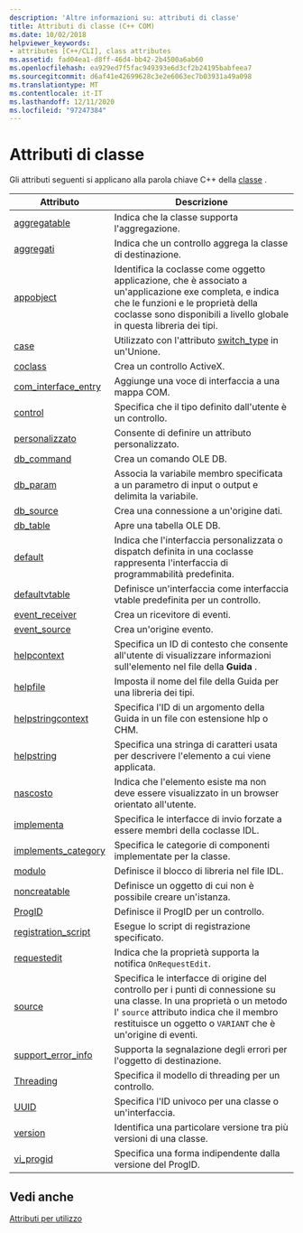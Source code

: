```yaml
---
description: 'Altre informazioni su: attributi di classe'
title: Attributi di classe (C++ COM)
ms.date: 10/02/2018
helpviewer_keywords:
- attributes [C++/CLI], class attributes
ms.assetid: fad04ea1-d8ff-46d4-bb42-2b4500a6ab60
ms.openlocfilehash: ea929ed7f5fac949393e6d3cf2b24195babfeea7
ms.sourcegitcommit: d6af41e42699628c3e2e6063ec7b03931a49a098
ms.translationtype: MT
ms.contentlocale: it-IT
ms.lasthandoff: 12/11/2020
ms.locfileid: "97247384"
---
```

# <a name="class-attributes"></a>Attributi di classe

Gli attributi seguenti si applicano alla parola chiave C++ della [classe](../../cpp/class-cpp.md) .

|Attributo|Descrizione|
|---------------|-----------------|
|[aggregatable](aggregatable.md)|Indica che la classe supporta l'aggregazione.|
|[aggregati](aggregates.md)|Indica che un controllo aggrega la classe di destinazione.|
|[appobject](appobject.md)|Identifica la coclasse come oggetto applicazione, che è associato a un'applicazione exe completa, e indica che le funzioni e le proprietà della coclasse sono disponibili a livello globale in questa libreria dei tipi.|
|[case](case-cpp.md)|Utilizzato con l'attributo [switch_type](switch-type.md) in un'Unione.|
|[coclass](coclass.md)|Crea un controllo ActiveX.|
|[com_interface_entry](com-interface-entry-cpp.md)|Aggiunge una voce di interfaccia a una mappa COM.|
|[control](control.md)|Specifica che il tipo definito dall'utente è un controllo.|
|[personalizzato](custom-cpp.md)|Consente di definire un attributo personalizzato.|
|[db_command](db-command.md)|Crea un comando OLE DB.|
|[db_param](db-param.md)|Associa la variabile membro specificata a un parametro di input o output e delimita la variabile.|
|[db_source](db-source.md)|Crea una connessione a un'origine dati.|
|[db_table](db-table.md)|Apre una tabella OLE DB.|
|[default](default-cpp.md)|Indica che l'interfaccia personalizzata o dispatch definita in una coclasse rappresenta l'interfaccia di programmabilità predefinita.|
|[defaultvtable](defaultvtable.md)|Definisce un'interfaccia come interfaccia vtable predefinita per un controllo.|
|[event_receiver](event-receiver.md)|Crea un ricevitore di eventi.|
|[event_source](event-source.md)|Crea un'origine evento.|
|[helpcontext](helpcontext.md)|Specifica un ID di contesto che consente all'utente di visualizzare informazioni sull'elemento nel file della **Guida** .|
|[helpfile](helpfile.md)|Imposta il nome del file della Guida per una libreria dei tipi.|
|[helpstringcontext](helpstringcontext.md)|Specifica l'ID di un argomento della Guida in un file con estensione hlp o CHM.|
|[helpstring](helpstring.md)|Specifica una stringa di caratteri usata per descrivere l'elemento a cui viene applicata.|
|[nascosto](hidden.md)|Indica che l'elemento esiste ma non deve essere visualizzato in un browser orientato all'utente.|
|[implementa](implements-cpp.md)|Specifica le interfacce di invio forzate a essere membri della coclasse IDL.|
|[implements_category](implements-category.md)|Specifica le categorie di componenti implementate per la classe.|
|[modulo](module-cpp.md)|Definisce il blocco di libreria nel file IDL.|
|[noncreatable](noncreatable.md)|Definisce un oggetto di cui non è possibile creare un'istanza.|
|[ProgID](progid.md)|Definisce il ProgID per un controllo.|
|[registration_script](registration-script.md)|Esegue lo script di registrazione specificato.|
|[requestedit](requestedit.md)|Indica che la proprietà supporta la notifica `OnRequestEdit`.|
|[source](source-cpp.md)|Specifica le interfacce di origine del controllo per i punti di connessione su una classe. In una proprietà o un metodo l' `source` attributo indica che il membro restituisce un oggetto o `VARIANT` che è un'origine di eventi.|
|[support_error_info](support-error-info.md)|Supporta la segnalazione degli errori per l'oggetto di destinazione.|
|[Threading](threading-cpp.md)|Specifica il modello di threading per un controllo.|
|[UUID](uuid-cpp-attributes.md)|Specifica l'ID univoco per una classe o un'interfaccia.|
|[version](version-cpp.md)|Identifica una particolare versione tra più versioni di una classe.|
|[vi_progid](vi-progid.md)|Specifica una forma indipendente dalla versione del ProgID.|

## <a name="see-also"></a>Vedi anche

[Attributi per utilizzo](attributes-by-usage.md)
